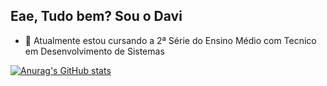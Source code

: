 ## Eae, Tudo bem? Sou o Davi

- 🌱 Atualmente estou cursando a 2ª Série do Ensino Médio com Tecnico em Desenvolvimento de Sistemas

[![Anurag's GitHub stats](https://github-readme-stats.vercel.app/api?username=DinizDDD&show_icons=true&theme=dracula)](https://github.com/DinizDDD/github-readme-stats)
